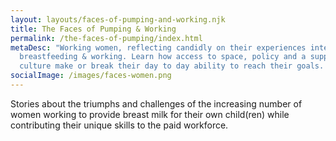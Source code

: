```yaml
---
layout: layouts/faces-of-pumping-and-working.njk
title: The Faces of Pumping & Working
permalink: /the-faces-of-pumping/index.html
metaDesc: "Working women, reflecting candidly on their experiences integrating
  breastfeeding & working. Learn how access to space, policy and a supportive
  culture make or break their day to day ability to reach their goals. "
socialImage: /images/faces-women.png
---
```

Stories about the triumphs and challenges of the increasing number of women working to provide breast milk for their own child(ren) while contributing their unique skills to the paid workforce. 
